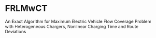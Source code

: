 # FRLMwCT
An Exact Algorithm for Maximum Electric Vehicle Flow Coverage Problem with Heterogeneous Chargers, Nonlinear Charging Time and Route Deviations

